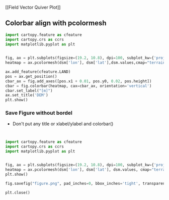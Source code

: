 

[[Field Vector Quiver Plot]]
## Colorbar align with pcolormesh 


```python
import cartopy.feature as cfeature
import cartopy.crs as ccrs
import matplotlib.pyplot as plt

  
fig, ax = plt.subplots(figsize=(19.2, 10.8), dpi=100, subplot_kw={'projection': ccrs.PlateCarree()})
heatmap = ax.pcolormesh(dsm['lon'], dsm['lat'],dsm.values,cmap="terrain", transform=ccrs.PlateCarree())

ax.add_feature(cfeature.LAND)
pos = ax.get_position()
cbar_ax = fig.add_axes([pos.x1 + 0.01, pos.y0, 0.02, pos.height])
cbar = fig.colorbar(heatmap, cax=cbar_ax, orientation='vertical')
cbar.set_label("[m]")
ax.set_title('DEM')
plt.show()
```

### Save Figure without bordel

- Don't put any title or xlabel/ylabel and colorbar()

```python


import cartopy.feature as cfeature
import cartopy.crs as ccrs
import matplotlib.pyplot as plt


fig, ax = plt.subplots(figsize=(19.2, 10.8), dpi=100, subplot_kw={'projection': ccrs.PlateCarree()})
heatmap = ax.pcolormesh(dsm['lon'], dsm['lat'], dsm.values, cmap="terrain", transform=ccrs.PlateCarree())
plt.show()

fig.savefig("figure.png", pad_inches=0, bbox_inches='tight', transparent=True)

plt.close()
```